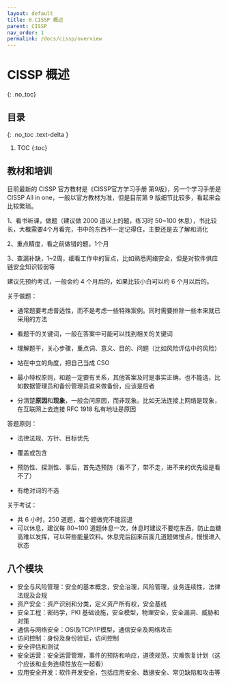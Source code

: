 ```yaml
---
layout: default
title: 0.CISSP 概述
parent: CISSP
nav_order: 1
permalink: /docs/cissp/overview
---
```


# CISSP 概述

{: .no_toc}

## 目录

{: .no_toc .text-delta }


1. TOC
{:toc}

## 教材和培训

目前最新的 CISSP 官方教材是《CISSP官方学习手册 第9版》，另一个学习手册是 CISSP All in one，一般以官方教材为准，但是目前第 9 版细节比较多，看起来会比较繁琐。

1、看书听课，做题（建议做 2000 道以上的题，练习时 50~100 休息），书比较长，大概需要4个月看完，书中的东西不一定记得住，主要还是去了解和消化

2、重点精度，看之前做错的题，1个月

3、查漏补缺，1~2周，细看工作中的盲点，比如熟悉网络安全，但是对软件供应链安全知识较弱等



建议先预约考试，一般会约 4 个月后的，如果比较小白可以约 6 个月以后的。



关于做题：

- 通常题要考虑普适性，而不是考虑一些特殊案例。同时需要排除一些本来就已采用的方法

- 看题干的关键词，一般在答案中可能可以找到相关的关键词
- 理解题干，关心步骤，重点词、意义、目的、问题（比如风险评估中的风险）
- 站在中立的角度，把自己当成 CSO
- 最小特权原则，和题一定要有关系，其他答案及时是事实正确，也不能选，比如数据管理员和备份管理员谁来做备份，应该是后者
- 分清楚**原因**和**现象**，一般会问原因，而非现象。比如无法连接上网络是现象，在互联网上去连接 RFC 1918 私有地址是原因



答题原则：

- 法律法规、方针、目标优先

- 覆盖或包含

- 预防性、探测性、事后，首先选预防（看不了，带不走，进不来的优先级是看不了）

- 有绝对词的不选

  

关于考试：

- 共 6 小时，250 道题，每个题做完不能回退
- 可以休息，建议每 80~100 道题休息一次，休息时建议不要吃东西，防止血糖高难以发挥，可以带些能量饮料。休息完后回来前面几道题做慢点，慢慢进入状态

## 八个模块

- 安全与风险管理：安全的基本概念，安全治理，风险管理，业务连续性，法律法规及合规
- 资产安全：资产识别和分类，定义资产所有权，安全基线
- 安全工程：密码学，PKI 基础设施，安全模型，物理安全，安全漏洞、威胁和对策
- 通信与网络安全：OSI及TCP/IP模型，通信安全及网络攻击
- 访问控制：身份及身份验证，访问控制
- 安全评估和测试
- 安全运营：安全运营管理，事件的预防和响应，道德规范，灾难恢复计划（这个应该和业务连续性放在一起看）
- 应用安全开发：软件开发安全，包括应用安全、数据安全、常见缺陷和攻击等



